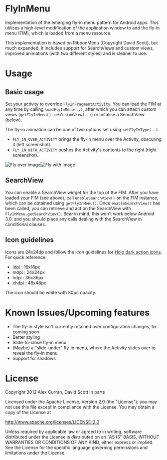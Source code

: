 FlyInMenu
==========

Implementation of the emerging fly-in menu pattern for Android apps. This utilises a high-level modification of the application window to add the fly-in menu (FIM), which is loaded from a menu resource.

This implementation is based on RibbonMenu (Copyright David Scott), but much expanded. It includes support for SearchViews and custom views, improved animations (with two different styles) and is cleaner to use.


Usage
=====

Basic usage
----
Set your activity to override `FlyInFragmentActivity`. You can load the FIM at any time by calling `loadFlyInMenu(..)`, after which you can attach custom views (`getFlyInMenu().setCustomView(..)`) or initalise a SearchView (below).

The fly-in animation can be one of two options set using `setFlyInType(..)`.
* `FLY_IN_OVER_ACTIVITY` brings the fly-in menu over the Activity, obscuring it (left screenshot). 
* `FLY_IN_WITH_ACTIVITY` pushes the Activity's contents to the right (right screenshot).

![Fly over image](https://github.com/Espiandev/FlyInMenu/raw/master/screen_fly_over.png)![Fly with image](https://github.com/Espiandev/FlyInMenu/raw/master/screen_fly_with.png)

SearchView
-----
You can enable a SearchView widget for the top of the FIM. After you have loaded your FIM (see above), call `enableSearchView()` on the FIM instance, which can be obtained using `getFlyInMenu()`. Once `enableSearchView()` has been called, you can retrieve and act on the SearchView with `FlyInMenu.getSearchView()`. Bear in mind, this won't work below Android 3.0, and you should place any calls dealing with the SearchView in conditional clauses.

Icon guidelines
-----
Icons are 24x24dp and follow the icon guidelines for [Holo dark action icons](http://developer.android.com/design/style/iconography.html#action-bar). For quick reference:  
* ldpi : 16x16px
* mdpi : 24x24px
* hdpi : 36x36px
* xhdpi : 48x48px  

The icon should be white with 80pc opacity. 

Known Issues/Upcoming features
======

* The fly-in style isn't currently retained over configuration changes, fix coming soon
* Better styling
* Slide\-to\-close fly\-in menu
* \(Maybe\) a "slide-under" fly\-in menu, where the Activity slides over to reveal the fly-in menu
* Support for shadows

License
=======

Copyright 2012 Alex Curran, David Scott in parts

Licensed under the Apache License, Version 2.0 (the "License");
you may not use this file except in compliance with the License.
You may obtain a copy of the License at

   http://www.apache.org/licenses/LICENSE-2.0

Unless required by applicable law or agreed to in writing, software
distributed under the License is distributed on an "AS IS" BASIS,
WITHOUT WARRANTIES OR CONDITIONS OF ANY KIND, either express or implied.
See the License for the specific language governing permissions and
limitations under the License.
